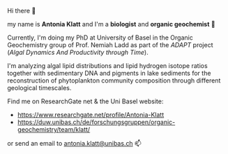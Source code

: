Hi there 👋

my name is **Antonia Klatt** and I'm a **biologist** and **organic geochemist** 🌱

Currently, I'm doing my PhD at University of Basel in the Organic Geochemistry group of Prof. Nemiah Ladd as part of the *ADAPT* project (*Algal Dynamics And Productivity through Time*).

I'm analyzing algal lipid distributions and lipid hydrogen isotope ratios together with sedimentary DNA and pigments in lake sediments for the reconstruction of phytoplankton community composition through different geological timescales.

Find me on ResearchGate net & the Uni Basel website:

- https://www.researchgate.net/profile/Antonia-Klatt
- https://duw.unibas.ch/de/forschungsgruppen/organic-geochemistry/team/klatt/

or send an email to antonia.klatt@unibas.ch 📫 

<!---
antoniaKlatt/antoniaKlatt is a ✨ special ✨ repository because its `README.md` (this file) appears on your GitHub profile.
You can click the Preview link to take a look at your changes.
--->
